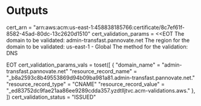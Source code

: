 # Outputs

cert_arn = "arn:aws:acm:us-east-1:458838185766:certificate/8c7ef61f-8582-45ad-80dc-13c2620d1510"
cert_validation_params = <<EOT
The domain to be validated: admin-transfast.pannovate.net
The region for the domain to be validated: us-east-1 - Global
The method for the validation: DNS

EOT
cert_validation_params_vals = toset([
{
"domain_name" = "admin-transfast.pannovate.net"
"resource_record_name" = "_b8a2593c8b49553869d94b09ba981a81.admin-transfast.pannovate.net."
"resource_record_type" = "CNAME"
"resource_record_value" = "_ed83752dc9fae21aa86ee9289cdda357.yzdtlljtvc.acm-validations.aws."
},
])
cert_validation_status = "ISSUED"
